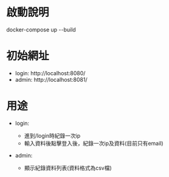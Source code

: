 # 啟動說明

docker-compose up --build

# 初始網址

- login: http://localhost:8080/
- admin: http://localhost:8081/

# 用途

- login:
  - 進到/login時紀錄一次ip
  - 輸入資料後點擊登入後，紀錄一次ip及資料(目前只有email)

- admin:
  - 顯示紀錄資料列表(資料格式為csv檔)